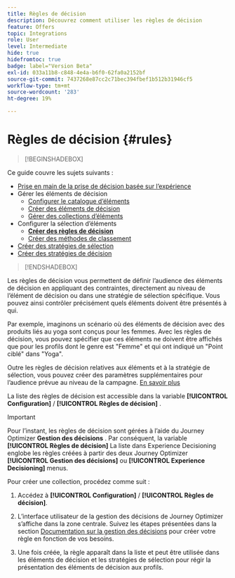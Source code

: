 ```yaml
---
title: Règles de décision
description: Découvrez comment utiliser les règles de décision
feature: Offers
topic: Integrations
role: User
level: Intermediate
hide: true
hidefromtoc: true
badge: label="Version Beta"
exl-id: 033a11b8-c848-4e4a-b6f0-62fa0a2152bf
source-git-commit: 7437268e87cc2c71bec394fbef1b512b31946cf5
workflow-type: tm+mt
source-wordcount: '283'
ht-degree: 19%

---
```


# Règles de décision {#rules}

>[!BEGINSHADEBOX]

Ce guide couvre les sujets suivants :

* [Prise en main de la prise de décision basée sur l’expérience](gs-experience-decisioning.md)
* Gérer les éléments de décision
   * [Configurer le catalogue d’éléments](catalogs.md)
   * [Créer des éléments de décision](items.md)
   * [Gérer des collections d’éléments](collections.md)
* Configurer la sélection d’éléments
   * **[Créer des règles de décision](rules.md)**
   * [Créer des méthodes de classement](ranking.md)
* [Créer des stratégies de sélection](selection-strategies.md)
* [Créer des stratégies de décision](create-decision.md)

>[!ENDSHADEBOX]

Les règles de décision vous permettent de définir l’audience des éléments de décision en appliquant des contraintes, directement au niveau de l’élément de décision ou dans une stratégie de sélection spécifique. Vous pouvez ainsi contrôler précisément quels éléments doivent être présentés à qui.

Par exemple, imaginons un scénario où des éléments de décision avec des produits liés au yoga sont conçus pour les femmes. Avec les règles de décision, vous pouvez spécifier que ces éléments ne doivent être affichés que pour les profils dont le genre est &quot;Femme&quot; et qui ont indiqué un &quot;Point ciblé&quot; dans &quot;Yoga&quot;.

Outre les règles de décision relatives aux éléments et à la stratégie de sélection, vous pouvez créer des paramètres supplémentaires pour l’audience prévue au niveau de la campagne. [En savoir plus](../campaigns/create-campaign.md)

La liste des règles de décision est accessible dans la variable **[!UICONTROL Configuration]** / **[!UICONTROL Règles de décision]** .

<!--![](assets/decision-rules-list.png)-->

>[!IMPORTANT]
>
>Pour l’instant, les règles de décision sont gérées à l’aide du Journey Optimizer **Gestion des décisions** . Par conséquent, la variable **[!UICONTROL Règles de décision]** La liste dans Experience Decisioning englobe les règles créées à partir des deux Journey Optimizer **[!UICONTROL Gestion des décisions]** ou **[!UICONTROL Experience Decisioning]** menus.

Pour créer une collection, procédez comme suit :

1. Accédez à **[!UICONTROL Configuration]** / **[!UICONTROL Règles de décision]**.
1. L’interface utilisateur de la gestion des décisions de Journey Optimizer s’affiche dans la zone centrale. Suivez les étapes présentées dans la section [Documentation sur la gestion des décisions](../offers/offer-library/creating-decision-rules.md) pour créer votre règle en fonction de vos besoins.

1. Une fois créée, la règle apparaît dans la liste et peut être utilisée dans les éléments de décision et les stratégies de sélection pour régir la présentation des éléments de décision aux profils.
